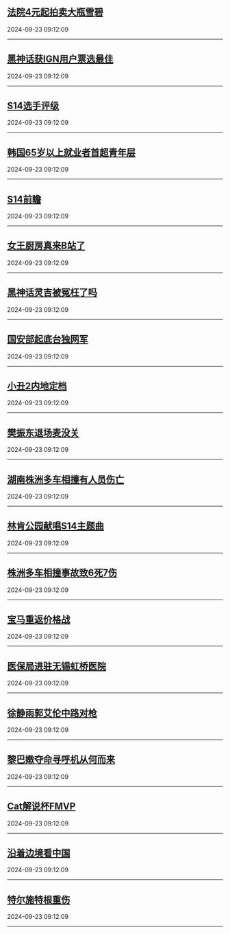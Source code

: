 ## [法院4元起拍卖大瓶雪碧](https://search.bilibili.com/all?vt=36849326&keyword=%E6%B3%95%E9%99%A24%E5%85%83%E8%B5%B7%E6%8B%8D%E5%8D%96%E5%A4%A7%E7%93%B6%E9%9B%AA%E7%A2%A7&order=click)

2024-09-23 09:12:09

---
## [黑神话获IGN用户票选最佳](https://search.bilibili.com/all?vt=36849326&keyword=%E9%BB%91%E7%A5%9E%E8%AF%9D%E8%8E%B7IGN%E7%94%A8%E6%88%B7%E7%A5%A8%E9%80%89%E6%9C%80%E4%BD%B3&order=click)

2024-09-23 09:12:09

---
## [S14选手评级](https://search.bilibili.com/all?vt=36849326&keyword=S14%E9%80%89%E6%89%8B%E8%AF%84%E7%BA%A7&order=click)

2024-09-23 09:12:09

---
## [韩国65岁以上就业者首超青年层](https://search.bilibili.com/all?vt=36849326&keyword=%E9%9F%A9%E5%9B%BD65%E5%B2%81%E4%BB%A5%E4%B8%8A%E5%B0%B1%E4%B8%9A%E8%80%85%E9%A6%96%E8%B6%85%E9%9D%92%E5%B9%B4%E5%B1%82&order=click)

2024-09-23 09:12:09

---
## [S14前瞻](https://search.bilibili.com/all?vt=36849326&keyword=S14%E5%89%8D%E7%9E%BB&order=click)

2024-09-23 09:12:09

---
## [女王厨房真来B站了](https://search.bilibili.com/all?vt=36849326&keyword=%E5%A5%B3%E7%8E%8B%E5%8E%A8%E6%88%BF%E7%9C%9F%E6%9D%A5B%E7%AB%99%E4%BA%86&order=click)

2024-09-23 09:12:09

---
## [黑神话灵吉被冤枉了吗](https://search.bilibili.com/all?vt=36849326&keyword=%E9%BB%91%E7%A5%9E%E8%AF%9D%E7%81%B5%E5%90%89%E8%A2%AB%E5%86%A4%E6%9E%89%E4%BA%86%E5%90%97&order=click)

2024-09-23 09:12:09

---
## [国安部起底台独网军](https://search.bilibili.com/all?vt=36849326&keyword=%E5%9B%BD%E5%AE%89%E9%83%A8%E8%B5%B7%E5%BA%95%E5%8F%B0%E7%8B%AC%E7%BD%91%E5%86%9B&order=click)

2024-09-23 09:12:09

---
## [小丑2内地定档](https://search.bilibili.com/all?vt=36849326&keyword=%E5%B0%8F%E4%B8%912%E5%86%85%E5%9C%B0%E5%AE%9A%E6%A1%A3&order=click)

2024-09-23 09:12:09

---
## [樊振东退场麦没关](https://search.bilibili.com/all?vt=36849326&keyword=%E6%A8%8A%E6%8C%AF%E4%B8%9C%E9%80%80%E5%9C%BA%E9%BA%A6%E6%B2%A1%E5%85%B3&order=click)

2024-09-23 09:12:09

---
## [湖南株洲多车相撞有人员伤亡](https://search.bilibili.com/all?vt=36849326&keyword=%E6%B9%96%E5%8D%97%E6%A0%AA%E6%B4%B2%E5%A4%9A%E8%BD%A6%E7%9B%B8%E6%92%9E%E6%9C%89%E4%BA%BA%E5%91%98%E4%BC%A4%E4%BA%A1&order=click)

2024-09-23 09:12:09

---
## [林肯公园献唱S14主题曲](https://search.bilibili.com/all?vt=36849326&keyword=%E6%9E%97%E8%82%AF%E5%85%AC%E5%9B%AD%E7%8C%AE%E5%94%B1S14%E4%B8%BB%E9%A2%98%E6%9B%B2&order=click)

2024-09-23 09:12:09

---
## [株洲多车相撞事故致6死7伤](https://search.bilibili.com/all?vt=36849326&keyword=%E6%A0%AA%E6%B4%B2%E5%A4%9A%E8%BD%A6%E7%9B%B8%E6%92%9E%E4%BA%8B%E6%95%85%E8%87%B46%E6%AD%BB7%E4%BC%A4&order=click)

2024-09-23 09:12:09

---
## [宝马重返价格战](https://search.bilibili.com/all?vt=36849326&keyword=%E5%AE%9D%E9%A9%AC%E9%87%8D%E8%BF%94%E4%BB%B7%E6%A0%BC%E6%88%98&order=click)

2024-09-23 09:12:09

---
## [医保局进驻无锡虹桥医院](https://search.bilibili.com/all?vt=36849326&keyword=%E5%8C%BB%E4%BF%9D%E5%B1%80%E8%BF%9B%E9%A9%BB%E6%97%A0%E9%94%A1%E8%99%B9%E6%A1%A5%E5%8C%BB%E9%99%A2&order=click)

2024-09-23 09:12:09

---
## [徐静雨郭艾伦中路对枪](https://search.bilibili.com/all?vt=36849326&keyword=%E5%BE%90%E9%9D%99%E9%9B%A8%E9%83%AD%E8%89%BE%E4%BC%A6%E4%B8%AD%E8%B7%AF%E5%AF%B9%E6%9E%AA&order=click)

2024-09-23 09:12:09

---
## [黎巴嫩夺命寻呼机从何而来](https://search.bilibili.com/all?vt=36849326&keyword=%E9%BB%8E%E5%B7%B4%E5%AB%A9%E5%A4%BA%E5%91%BD%E5%AF%BB%E5%91%BC%E6%9C%BA%E4%BB%8E%E4%BD%95%E8%80%8C%E6%9D%A5&order=click)

2024-09-23 09:12:09

---
## [Cat解说杯FMVP](https://search.bilibili.com/all?vt=36849326&keyword=Cat%E8%A7%A3%E8%AF%B4%E6%9D%AFFMVP&order=click)

2024-09-23 09:12:09

---
## [沿着边境看中国](https://search.bilibili.com/all?vt=36849326&keyword=%E6%B2%BF%E7%9D%80%E8%BE%B9%E5%A2%83%E7%9C%8B%E4%B8%AD%E5%9B%BD&order=click)

2024-09-23 09:12:09

---
## [特尔施特根重伤](https://search.bilibili.com/all?vt=36849326&keyword=%E7%89%B9%E5%B0%94%E6%96%BD%E7%89%B9%E6%A0%B9%E9%87%8D%E4%BC%A4&order=click)

2024-09-23 09:12:09

---
